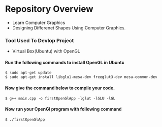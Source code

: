 # Repository Overview
  * Learn Computer Graphics
  * Designing Differenet Shapes Using Computer Graphics.

### Tool Used To Devlop Project
  * Virtual Box(Ubuntu) with OpenGL
  
#### Run the following commands to install OpenGL in Ubuntu
    $ sudo apt-get update
    $ sudo apt-get install libglu1-mesa-dev freeglut3-dev mesa-common-dev
   
#### Now give the command below to compile your code.
    $ g++ main.cpp -o firstOpenGlApp -lglut -lGLU -lGL
#### Now run your OpenGl program with following command
    $ ./firstOpenGlApp

  
  
